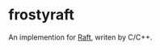 # frostyraft

An implemention for [Raft](https://github.com/maemual/raft-zh_cn/blob/master/raft-zh_cn.md), writen by C/C++.
